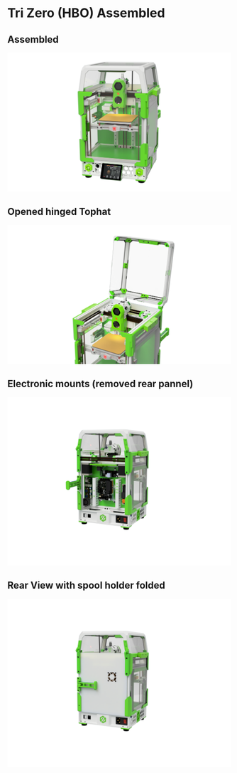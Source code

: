 # Tri Zero (HBO) Assembled

## Assembled
![Assembled](./Images/294884b4-cd24-4e81-9128-6e3f3261d448.PNG)

## Opened hinged Tophat
![Open](./Images/5798fc49-43b5-4d60-b2f3-cd89016290bb.PNG)

## Electronic mounts (removed rear pannel)
![Rear](Images/T0_Assembled_2023-Jul-28_05-38-32PM-000_CustomizedView19647746147.png)

## Rear View with spool holder folded 
![Rear Cloased](./Images/83f43d09-9a93-490a-9343-5b3e627fd9ae.PNG)


